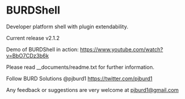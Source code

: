 BURDShell
=========

Developer platform shell with plugin extendability.

Current release v2.1.2
    
Demo of BURDShell in action: https://www.youtube.com/watch?v=BbO7CDz3b6k

Please read __documents/readme.txt for further information.

Follow BURD Solutions @pjburd1 https://twitter.com/pjburd1

Any feedback or suggestions are very welcome at pjburd1@gmail.com
